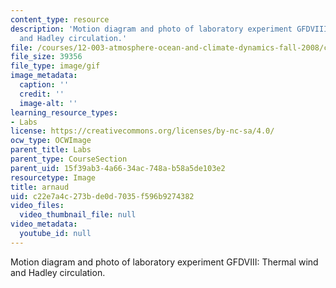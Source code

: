 ```yaml
---
content_type: resource
description: 'Motion diagram and photo of laboratory experiment GFDVIII: Thermal wind
  and Hadley circulation.'
file: /courses/12-003-atmosphere-ocean-and-climate-dynamics-fall-2008/c22e7a4c273bde0d7035f596b9274382_arnaud.gif
file_size: 39356
file_type: image/gif
image_metadata:
  caption: ''
  credit: ''
  image-alt: ''
learning_resource_types:
- Labs
license: https://creativecommons.org/licenses/by-nc-sa/4.0/
ocw_type: OCWImage
parent_title: Labs
parent_type: CourseSection
parent_uid: 15f39ab3-4a66-34ac-748a-b58a5de103e2
resourcetype: Image
title: arnaud
uid: c22e7a4c-273b-de0d-7035-f596b9274382
video_files:
  video_thumbnail_file: null
video_metadata:
  youtube_id: null
---
```

Motion diagram and photo of laboratory experiment GFDVIII: Thermal wind and Hadley circulation.